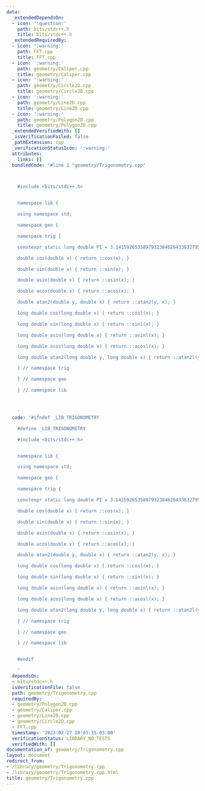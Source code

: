 ```yaml
---
data:
  _extendedDependsOn:
  - icon: ':question:'
    path: bits/stdc++.h
    title: bits/stdc++.h
  _extendedRequiredBy:
  - icon: ':warning:'
    path: FFT.cpp
    title: FFT.cpp
  - icon: ':warning:'
    path: geometry/Caliper.cpp
    title: geometry/Caliper.cpp
  - icon: ':warning:'
    path: geometry/Circle2D.cpp
    title: geometry/Circle2D.cpp
  - icon: ':warning:'
    path: geometry/Line2D.cpp
    title: geometry/Line2D.cpp
  - icon: ':warning:'
    path: geometry/Polygon2D.cpp
    title: geometry/Polygon2D.cpp
  _extendedVerifiedWith: []
  _isVerificationFailed: false
  _pathExtension: cpp
  _verificationStatusIcon: ':warning:'
  attributes:
    links: []
  bundledCode: '#line 1 "geometry/Trigonometry.cpp"



    #include <bits/stdc++.h>


    namespace lib {

    using namespace std;

    namespace geo {

    namespace trig {

    constexpr static long double PI = 3.141592653589793238462643383279502884197169399375105820974944l;

    double cos(double x) { return ::cos(x); }

    double sin(double x) { return ::sin(x); }

    double asin(double x) { return ::asin(x); }

    double acos(double x) { return ::acos(x); }

    double atan2(double y, double x) { return ::atan2(y, x); }

    long double cos(long double x) { return ::cosl(x); }

    long double sin(long double x) { return ::sinl(x); }

    long double asin(long double x) { return ::asinl(x); }

    long double acos(long double x) { return ::acosl(x); }

    long double atan2(long double y, long double x) { return ::atan2l(y, x); }

    } // namespace trig

    } // namespace geo

    } // namespace lib



    '
  code: '#ifndef _LIB_TRIGONOMETRY

    #define _LIB_TRIGONOMETRY

    #include <bits/stdc++.h>


    namespace lib {

    using namespace std;

    namespace geo {

    namespace trig {

    constexpr static long double PI = 3.141592653589793238462643383279502884197169399375105820974944l;

    double cos(double x) { return ::cos(x); }

    double sin(double x) { return ::sin(x); }

    double asin(double x) { return ::asin(x); }

    double acos(double x) { return ::acos(x); }

    double atan2(double y, double x) { return ::atan2(y, x); }

    long double cos(long double x) { return ::cosl(x); }

    long double sin(long double x) { return ::sinl(x); }

    long double asin(long double x) { return ::asinl(x); }

    long double acos(long double x) { return ::acosl(x); }

    long double atan2(long double y, long double x) { return ::atan2l(y, x); }

    } // namespace trig

    } // namespace geo

    } // namespace lib


    #endif

    '
  dependsOn:
  - bits/stdc++.h
  isVerificationFile: false
  path: geometry/Trigonometry.cpp
  requiredBy:
  - geometry/Polygon2D.cpp
  - geometry/Caliper.cpp
  - geometry/Line2D.cpp
  - geometry/Circle2D.cpp
  - FFT.cpp
  timestamp: '2023-02-27 10:03:35-03:00'
  verificationStatus: LIBRARY_NO_TESTS
  verifiedWith: []
documentation_of: geometry/Trigonometry.cpp
layout: document
redirect_from:
- /library/geometry/Trigonometry.cpp
- /library/geometry/Trigonometry.cpp.html
title: geometry/Trigonometry.cpp
---
```

